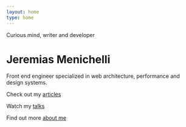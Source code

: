 ```yaml
---
layout: home
type: home
---
```


<p class="home__subtitle">Curious mind, writer and developer</p>
<h1 class="home__title">Jeremias Menichelli</h1>
<p class="home__bio">  
  Front end engineer specialized in web architecture, performance and design systems.
  <!-- <a href="mailto:jmenichelli@gmail.com" style="background-color: var(--accent);color: var(--background);font-style: italic;text-transform: uppercase;padding: 0 0.25rem;">available for hire</a> -->
</p>
<nav class="home__nav">
  <p class="home__nav--line">
    Check out my <a href="/blog" class="home__nav--link">articles</a>
  </p>
  <p class="home__nav--line">
    Watch my <a href="/talks" class="home__nav--link">talks</a>
  </p>
  <p class="home__nav--line">
    Find out more <a href="/about" class="home__nav--link">about me</a>
  </p>
</nav>
